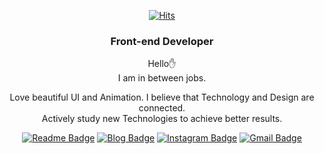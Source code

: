 <div align=center>

[![Hits](https://hits.seeyoufarm.com/api/count/incr/badge.svg?url=https%3A%2F%2Fgithub.com%2FJeongminSung)](https://hits.seeyoufarm.com)



### Front-end Developer
Hello✋<br/>
I am in between jobs.<br/>

Love beautiful UI and Animation. I believe that Technology and Design are connected.<br/>
Actively study new Technologies to achieve better results.<br/>


[![Readme Badge](http://img.shields.io/badge/-Resume-black?style=flat-square&logo=notion&link=https://www.notion.so/Jeongmin-Sung-80bdf419cac74d45a62d9b62fb4f667e)](https://www.notion.so/Jeongmin-Sung-80bdf419cac74d45a62d9b62fb4f667e) 
[![Blog Badge](https://img.shields.io/badge/-Notion--Blog-1877f2?style=flat-square&logo=notion&logoColor=white&link=https://www.notion.so/HELLO-JEONGMIN-ee40c654fa2444a6b3d61033fb1b9ad2)](https://www.notion.so/HELLO-JEONGMIN-ee40c654fa2444a6b3d61033fb1b9ad2) 
[![Instagram Badge](https://img.shields.io/badge/-Instagram-dd2a7b?style=flat-square&logo=instagram&logoColor=white&link=https://www.instagram.com/sung_jungman/)](https://www.instagram.com/sung_jungman/) 
[![Gmail Badge](https://img.shields.io/badge/-Gmail-d14836?style=flat-square&logo=Gmail&logoColor=white&link=mailto:hellojeongmin@gmail.com)](mailto:hellojeongmin@gmail.com)
</div>
